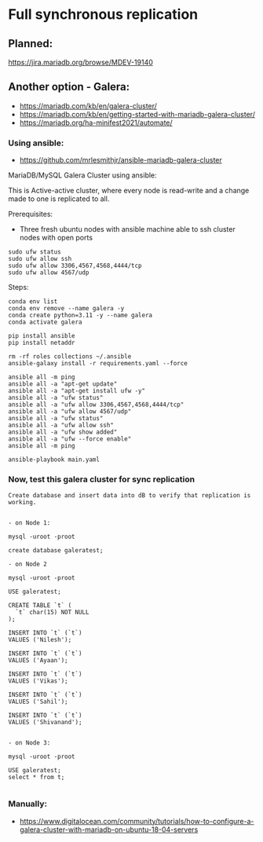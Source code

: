 # Full synchronous replication

## Planned:

https://jira.mariadb.org/browse/MDEV-19140

## Another option - Galera:

- https://mariadb.com/kb/en/galera-cluster/
- https://mariadb.com/kb/en/getting-started-with-mariadb-galera-cluster/
- https://mariadb.org/ha-minifest2021/automate/

### Using ansible:

- https://github.com/mrlesmithjr/ansible-mariadb-galera-cluster

MariaDB/MySQL Galera Cluster using ansible:

This is Active-active cluster, where every node is read-write and a change made to one is replicated to all.

Prerequisites:

- Three fresh ubuntu nodes with ansible machine able to ssh cluster nodes with open ports

```
sudo ufw status
sudo ufw allow ssh
sudo ufw allow 3306,4567,4568,4444/tcp
sudo ufw allow 4567/udp
```

Steps:

```
conda env list
conda env remove --name galera -y
conda create python=3.11 -y --name galera
conda activate galera

pip install ansible
pip install netaddr

rm -rf roles collections ~/.ansible
ansible-galaxy install -r requirements.yaml --force

ansible all -m ping
ansible all -a "apt-get update"
ansible all -a "apt-get install ufw -y"
ansible all -a "ufw status"
ansible all -a "ufw allow 3306,4567,4568,4444/tcp"
ansible all -a "ufw allow 4567/udp"
ansible all -a "ufw status"
ansible all -a "ufw allow ssh"
ansible all -a "ufw show added"
ansible all -a "ufw --force enable"
ansible all -m ping

ansible-playbook main.yaml
```

### Now, test this galera cluster for sync replication

```
Create database and insert data into dB to verify that replication is working.


- on Node 1:

mysql -uroot -proot

create database galeratest;

- on Node 2

mysql -uroot -proot

USE galeratest;

CREATE TABLE `t` (
  `t` char(15) NOT NULL
);

INSERT INTO `t` (`t`)
VALUES ('Nilesh');

INSERT INTO `t` (`t`)
VALUES ('Ayaan');

INSERT INTO `t` (`t`)
VALUES ('Vikas');

INSERT INTO `t` (`t`)
VALUES ('Sahil');

INSERT INTO `t` (`t`)
VALUES ('Shivanand');


- on Node 3:

mysql -uroot -proot

USE galeratest;
select * from t;


```

### Manually:

- https://www.digitalocean.com/community/tutorials/how-to-configure-a-galera-cluster-with-mariadb-on-ubuntu-18-04-servers
